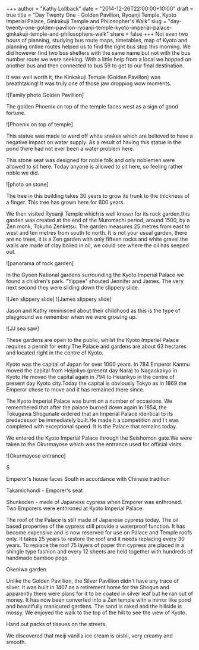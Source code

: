 +++
author = "Kathy Lollback"
date = "2014-12-26T22:00:00+10:00"
draft = true
title = "Day Twenty One - Golden Pavilion, Ryoanji Temple, Kyoto Imperial Palace, Ginkakuji Temple and Philosopher's Walk"
slug = "day-twenty-one-golden-pavilion-ryoanji-temple-kyoto-imperial-palace-ginkakuji-temple-and-philosophers-walk"
share = false
+++
Not even two hours of planning, studying bus route maps, timetables, map of Kyoto and planning online routes helped us to find the right bus stop this morning. We did however find two bus shelters with the same name but not with the bus number route we were seeking. With a little help from a local we hopped on another bus and then connected to bus 59 to get to our final destination.  

It was well worth it, the Kinkakuji Temple (Golden Pavillon) was breathtaking! It was truly one of those jaw dropping wow moments.

![Family photo Golden Pavillion]

The golden Phoenix on top of the temple faces west as a sign of good fortune.

![Phoenix on top of temple]

This statue was made to ward off white snakes which are believed to have a negative impact on water supply. As a result of having this statue in the pond there had not ever been a water problem here. 

This stone seat was designed for noble folk and only noblemen were allowed to sit here. Today anyone is allowed to sit here, so feeling rather noble we did.

![photo on stone]

The tree in this building takes 30 years to grow its trunk to the thickness of a finger.  This tree has grown here for 600 years.

We then visited Ryoanji Temple which is well known for its rock garden.this garden was created at the end of the Muromachi period, around 1500, by a Zen monk, Tokuho Zenketsu.  The garden measures 25 metres from east to west and ten metres from south to north. It is not your usual garden, there are no trees, it is a Zen garden with only fifteen rocks and white gravel.the walls are made of clay boiled in oil, we could see where the oil has seeped out.

![panorama of rock garden]

In the Gyoen National gardens surrounding the Kyoto Imperial Palace we found a children's park. "Yippee" shouted Jennifer and James. The very next second they were sliding down the slippery slide.

![Jen slippery slide]
![James slippery slide]

Jason and Kathy reminisced about their childhood as this is the type of playground we remember when we were growing up.

![JJ sea saw]

These gardens are open to the public, whilst the Kyoto Imperial Palace requires a permit for entry.The Palace and gardens are about 63 hectares and located right in the centre of Kyoto.

Kyoto was the capital of Japan for over 1000 years. In 784 Emperor Kanmu moved the capital from Heijokyo (present day Nara) to Nagaokakyo in Kyoto.He moved the capital again in 794 to Heiankyo in the centre of present day Kyoto city.Today the capital is obviously Tokyo as in 1869 the Emperor chose to move and it has remained there since.

The Kyoto Imperial Palace was burnt on a number of occasions. We remembered that after the palace burned down again in 1854, the Tokugawa Shogunate ordered that an Imperial Palace identical to its predecessor be immediately built.He made it a competition and I t was completed with exceptional speed. It is the Palace that remains today.

We entered the Kyoto Imperial Palace through the Seishomon gate.We were taken to the Okurmayose which was the entrance used for official visits.

![Okurmayose entrance]

S

Emperor's house faces South in accordance with Chinese tradition 

Takamichondi -  Emporer's seat

Shunkoden - made of Japanese cypress when Emporer was enthroned. Two Emporers were enthroned at Kyoto Imperial Palace.

The roof of the Palace is still made of Japanese cypress today. The oil based properties of the cypress still provide a waterproof function. It has become expensive and is now reserved for use on Palace and Temple roofs only. It takes 25 years to restore the roof and it needs replacing every 30 years.  To replace the roof 75 layers of paper thin cypress are placed in a shingle type fashion and every 12 sheets are held together with hundreds of handmade bamboo pegs.

Okeniwa garden


Unlike the Golden Pavillion, the Silver Pavillion didn't have any trace of silver. It was built in 1407 as a retirement home for the Shogun and apparently there were plans for it to be coated in silver leaf but he ran out of money. It has now been converted into a Zen temple with a mirror like pond and beautifully manicured gardens. The sand is raked and the hillside is mossy. We enjoyed the walk to the top of the hill to see the view of Kyoto.

Hand out packs of tissues on the streets.


We discovered that meiji vanilla ice cream is oishii, very creamy and smooth. 